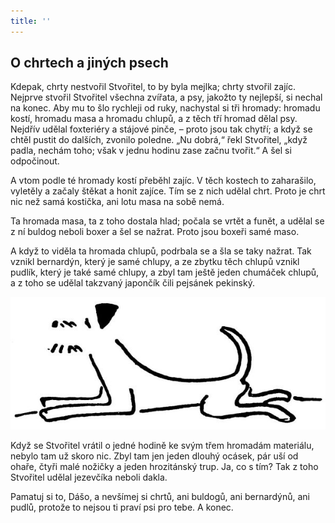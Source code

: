 ```yaml
---
title: ''
---
```


## O chrtech a jiných psech

Kdepak, chrty nestvořil Stvořitel, to by byla mejlka; chrty stvořil zajíc. Nejprve stvořil Stvořitel všechna zvířata, a psy, jakožto ty nejlepší, si nechal na konec. Aby mu to šlo rychleji od ruky, nachystal si tři hromady: hromadu kostí, hromadu masa a hromadu chlupů, a z těch tří hromad dělal psy. Nejdřív udělal foxteriéry a stájové pinče, – proto jsou tak chytří; a když se chtěl pustit do dalších, zvonilo poledne. „Nu dobrá,“ řekl Stvořitel, „když padla, nechám toho; však v jednu hodinu zase začnu tvořit.“ A šel si odpočinout.

A vtom podle té hromady kostí přeběhl zajíc. V těch kostech to zaharašilo, vyletěly a začaly štěkat a honit zajíce. Tím se z nich udělal chrt. Proto je chrt nic než samá kostička, ani lotu masa na sobě nemá.

Ta hromada masa, ta z toho dostala hlad; počala se vrtět a funět, a udělal se z ní buldog neboli boxer a šel se nažrat. Proto jsou boxeři samé maso.

A když to viděla ta hromada chlupů, podrbala se a šla se taky nažrat. Tak vznikl bernardýn, který je samé chlupy, a ze zbytku těch chlupů vznikl pudlík, který je také samé chlupy, a zbyl tam ještě jeden chumáček chlupů, a z toho se udělal takzvaný japončík čili pejsánek pekinský.

![dasenka_ilustrace_051](./resources/dasenka_ilustrace_051.jpg)  

Když se Stvořitel vrátil o jedné hodině ke svým třem hromadám materiálu, nebylo tam už skoro nic. Zbyl tam jen jeden dlouhý ocásek, pár uší od ohaře, čtyři malé nožičky a jeden hrozitánský trup. Ja, co s tím? Tak z toho Stvořitel udělal jezevčíka neboli dakla.

Pamatuj si to, Dášo, a nevšímej si chrtů, ani buldogů, ani bernardýnů, ani pudlů, protože to nejsou ti praví psi pro tebe. A konec.
